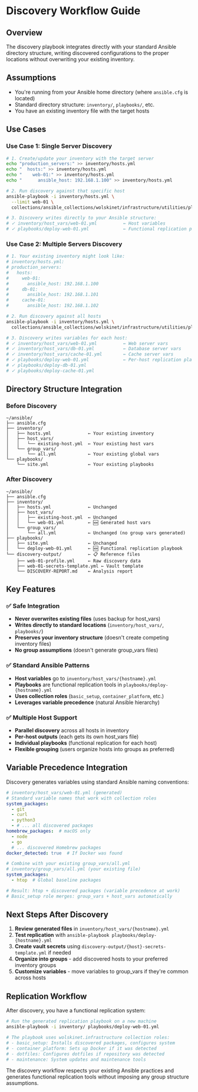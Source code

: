 # Discovery Workflow Guide

## Overview

The discovery playbook integrates directly with your standard Ansible directory structure, writing discovered configurations to the proper locations without overwriting your existing inventory.

## Assumptions

- You're running from your Ansible home directory (where `ansible.cfg` is located)
- Standard directory structure: `inventory/`, `playbooks/`, etc.
- You have an existing inventory file with the target hosts

## Use Cases

### Use Case 1: Single Server Discovery

```bash
# 1. Create/update your inventory with the target server
echo "production_servers:" >> inventory/hosts.yml
echo "  hosts:" >> inventory/hosts.yml  
echo "    web-01:" >> inventory/hosts.yml
echo "      ansible_host: 192.168.1.100" >> inventory/hosts.yml

# 2. Run discovery against that specific host
ansible-playbook -i inventory/hosts.yml \
  --limit web-01 \
  collections/ansible_collections/wolskinet/infrastructure/utilities/playbooks/discover-infrastructure.yml

# 3. Discovery writes directly to your Ansible structure:
# ✓ inventory/host_vars/web-01.yml          ← Host variables  
# ✓ playbooks/deploy-web-01.yml             ← Functional replication playbook
```

### Use Case 2: Multiple Servers Discovery

```bash
# 1. Your existing inventory might look like:
# inventory/hosts.yml:
# production_servers:
#   hosts:
#     web-01:
#       ansible_host: 192.168.1.100
#     db-01:  
#       ansible_host: 192.168.1.101
#     cache-01:
#       ansible_host: 192.168.1.102

# 2. Run discovery against all hosts
ansible-playbook -i inventory/hosts.yml \
  collections/ansible_collections/wolskinet/infrastructure/utilities/playbooks/discover-infrastructure.yml

# 3. Discovery writes variables for each host:
# ✓ inventory/host_vars/web-01.yml          ← Web server vars
# ✓ inventory/host_vars/db-01.yml           ← Database server vars  
# ✓ inventory/host_vars/cache-01.yml        ← Cache server vars
# ✓ playbooks/deploy-web-01.yml             ← Per-host replication playbooks
# ✓ playbooks/deploy-db-01.yml
# ✓ playbooks/deploy-cache-01.yml
```

## Directory Structure Integration

### Before Discovery
```
~/ansible/
├── ansible.cfg
├── inventory/
│   ├── hosts.yml              ← Your existing inventory
│   ├── host_vars/
│   │   └── existing-host.yml  ← Your existing host vars
│   └── group_vars/
│       └── all.yml            ← Your existing global vars  
└── playbooks/
    └── site.yml               ← Your existing playbooks
```

### After Discovery  
```
~/ansible/
├── ansible.cfg
├── inventory/
│   ├── hosts.yml              ← Unchanged
│   ├── host_vars/
│   │   ├── existing-host.yml  ← Unchanged
│   │   └── web-01.yml         ← 🆕 Generated host vars
│   └── group_vars/
│       └── all.yml            ← Unchanged (no group vars generated)
├── playbooks/
│   ├── site.yml               ← Unchanged  
│   └── deploy-web-01.yml      ← 🆕 Functional replication playbook
└── discovery-output/          ← 📋 Reference files
    ├── web-01-profile.yml     ← Raw discovery data
    ├── web-01-secrets-template.yml ← Vault template
    └── DISCOVERY-REPORT.md    ← Analysis report
```

## Key Features

### ✅ Safe Integration
- **Never overwrites existing files** (uses backup for host_vars)
- **Writes directly to standard locations** (`inventory/host_vars/`, `playbooks/`)
- **Preserves your inventory structure** (doesn't create competing inventory files)
- **No group assumptions** (doesn't generate group_vars files)

### ✅ Standard Ansible Patterns
- **Host variables** go to `inventory/host_vars/{hostname}.yml` 
- **Playbooks** are functional replication tools in `playbooks/deploy-{hostname}.yml`
- **Uses collection roles** (`basic_setup`, `container_platform`, etc.)
- **Leverages variable precedence** (natural Ansible hierarchy)

### ✅ Multiple Host Support
- **Parallel discovery** across all hosts in inventory
- **Per-host outputs** (each gets its own host_vars file)  
- **Individual playbooks** (functional replication for each host)
- **Flexible grouping** (users organize hosts into groups as preferred)

## Variable Precedence Integration

Discovery generates variables using standard Ansible naming conventions:

```yaml
# inventory/host_vars/web-01.yml (generated)
# Standard variable names that work with collection roles
system_packages:
  - git
  - curl
  - python3
  - # ... all discovered packages
homebrew_packages:  # macOS only
  - node
  - go
  # ... discovered Homebrew packages
docker_detected: true  # If Docker was found

# Combine with your existing group_vars/all.yml
# inventory/group_vars/all.yml (your existing file)
system_packages:
  - htop  # Global baseline packages

# Result: htop + discovered packages (variable precedence at work)
# Basic_setup role merges: group_vars + host_vars automatically
```

## Next Steps After Discovery

1. **Review generated files** in `inventory/host_vars/{hostname}.yml`
2. **Test replication** with `ansible-playbook playbooks/deploy-{hostname}.yml`
3. **Create vault secrets** using `discovery-output/{host}-secrets-template.yml` if needed
4. **Organize into groups** - add discovered hosts to your preferred inventory groups
5. **Customize variables** - move variables to group_vars if they're common across hosts

## Replication Workflow

After discovery, you have a functional replication system:

```bash
# Run the generated replication playbook on a new machine
ansible-playbook -i inventory/ playbooks/deploy-web-01.yml

# The playbook uses wolskinet.infrastructure collection roles:
# - basic_setup: Installs discovered packages, configures system  
# - container_platform: Sets up Docker if it was detected
# - dotfiles: Configures dotfiles if repository was detected
# - maintenance: System updates and maintenance tools
```

The discovery workflow respects your existing Ansible practices and generates functional replication tools without imposing any group structure assumptions.